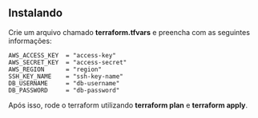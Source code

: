
## Instalando

Crie um arquivo chamado **terraform.tfvars** e preencha com as seguintes informações:


```config
AWS_ACCESS_KEY  = "access-key"
AWS_SECRET_KEY  = "access-secret"
AWS_REGION      = "region"
SSH_KEY_NAME    = "ssh-key-name"
DB_USERNAME     = "db-username"
DB_PASSWORD     = "db-password"
```

Após isso, rode o terraform utilizando **terraform plan** e **terraform apply**.

